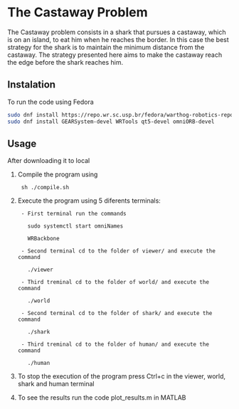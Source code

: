 # The Castaway Problem

The  Castaway  problem  consists  in  a  shark  that  pursues  a  castaway,  which  is on  an  island,  to  eat  him  when  he  reaches  the  border.  In  this  case  the  best strategy for the shark is to maintain the minimum distance from the castaway. The strategy presented here aims to make the castaway reach the edge before the shark reaches him.

## Instalation
To run the code using Fedora 
```bash
sudo dnf install https://repo.wr.sc.usp.br/fedora/warthog-robotics-repository-$(rpm -E %fedora).noarch.rpm
sudo dnf install GEARSystem-devel WRTools qt5-devel omniORB-devel
```

## Usage
After downloading it to local

1. Compile the program using
	 
     	sh ./compile.sh
	
2. Execute the program using 5 diferents terminals:
	 
        - First terminal run the commands
		 
          sudo systemctl start omniNames
		  
		  WRBackbone
		
        - Second terminal cd to the folder of viewer/ and execute the command
		 
          ./viewer
		   
        - Third treminal cd to the folder of world/ and execute the command
		 
          ./world
		   
        - Second terminal cd to the folder of shark/ and execute the command
		 
          ./shark
		
        - Third treminal cd to the folder of human/ and execute the command
		 
          ./human
		
3. To stop the execution of the program press Ctrl+c in the viewer, world, shark and human terminal

4. To see the results run the code plot_results.m in MATLAB
	 
    
